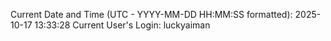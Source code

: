 Current Date and Time (UTC - YYYY-MM-DD HH:MM:SS formatted): 2025-10-17 13:33:28
Current User's Login: luckyaiman
